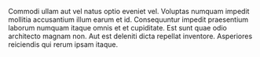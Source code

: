 Commodi ullam aut vel natus optio eveniet vel. Voluptas numquam impedit mollitia accusantium illum earum et id. Consequuntur impedit praesentium laborum numquam itaque omnis et et cupiditate. Est sunt quae odio architecto magnam non. Aut est deleniti dicta repellat inventore. Asperiores reiciendis qui rerum ipsam itaque.